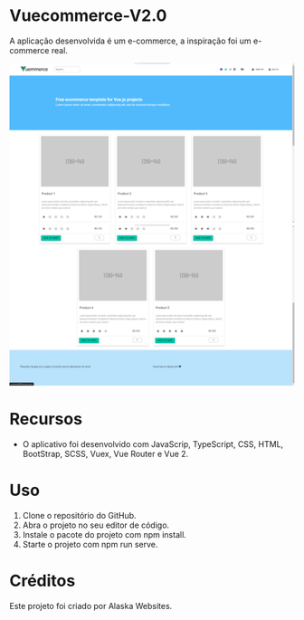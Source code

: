 # Vuecommerce-V2.0

A aplicação desenvolvida é um e-commerce, a inspiração foi um e-commerce real.

<img src="./src/assets/img/design.png" alt="Vuecommerce-V2.0">
<img src="./src/assets/img/design2.png" alt="Vuecommerce-V2.0">

# Recursos

* O aplicativo foi desenvolvido com JavaScrip, TypeScript, CSS, HTML, BootStrap, SCSS, Vuex, Vue Router e Vue 2.

# Uso

1. Clone o repositório do GitHub.
2. Abra o projeto no seu editor de código.
3. Instale o pacote do projeto com npm install.
3. Starte o projeto com npm run serve.

# Créditos

Este projeto foi criado por Alaska Websites.